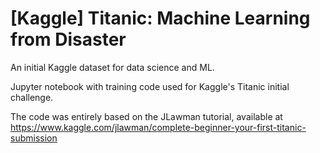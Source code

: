 # [Kaggle] Titanic: Machine Learning from Disaster
An initial Kaggle dataset for data science and ML.

Jupyter notebook with training code used for Kaggle's Titanic initial challenge.

The code was entirely based on the JLawman tutorial, available at https://www.kaggle.com/jlawman/complete-beginner-your-first-titanic-submission
